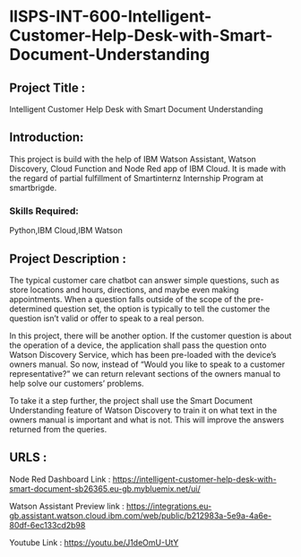 # llSPS-INT-600-Intelligent-Customer-Help-Desk-with-Smart-Document-Understanding

## Project Title : 
Intelligent Customer Help Desk with Smart Document Understanding

## Introduction:
This project is build with the help of IBM Watson Assistant, Watson Discovery, Cloud Function and Node Red app of IBM Cloud. 
It is made with the regard of partial fulfillment of Smartinternz Internship Program at smartbrigde.

### Skills Required:
Python,IBM Cloud,IBM Watson

## Project Description :

The typical customer care chatbot can answer simple questions, such as store locations and hours, directions, and maybe even making appointments. When a question falls outside of the scope of the pre-determined question set, the option is typically to tell the customer the question isn’t valid or offer to speak to a real person.

In this project, there will be another option. If the customer question is about the operation of a device, the application shall pass the question onto Watson Discovery Service, which has been pre-loaded with the device’s owners manual. So now, instead of “Would you like to speak to a customer representative?” we can return relevant sections of the owners manual to help solve our customers’ problems.

To take it a step further, the project shall use the Smart Document Understanding feature of Watson Discovery to train it on what text in the owners manual is important and what is not. This will improve the answers returned from the queries.

## URLS :

Node Red Dashboard Link : https://intelligent-customer-help-desk-with-smart-document-sb26365.eu-gb.mybluemix.net/ui/

Watson Assistant Preview link : https://integrations.eu-gb.assistant.watson.cloud.ibm.com/web/public/b212983a-5e9a-4a6e-80df-6ec133cd2b98

Youtube Link : https://youtu.be/J1deOmU-UtY
